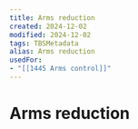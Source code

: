 ```yaml
---
title: Arms reduction
created: 2024-12-02
modified: 2024-12-02
tags: TBSMetadata
alias: Arms reduction
usedFor:
- "[[1445 Arms control]]"
---
```

# Arms reduction
